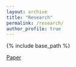 ```yaml
---
layout: archive
title: "Research"
permalink: /research/
author_profile: true
---
```


{% include base_path %}

<a href="https://davidezufacchi.github.io/Ebola_SonnoZufacchi.pdf"> Paper </a>
